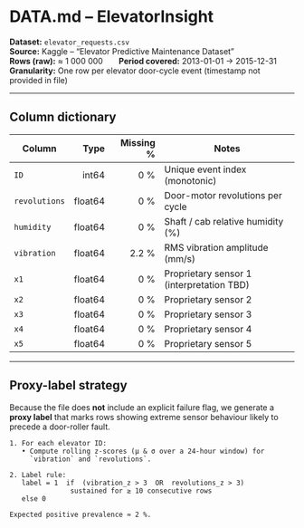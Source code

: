 # DATA.md – ElevatorInsight

**Dataset:** `elevator_requests.csv`  
**Source:** Kaggle – “Elevator Predictive Maintenance Dataset”  
**Rows (raw):** ≈ 1 000 000  **Period covered:** 2013-01-01 → 2015-12-31  
**Granularity:** One row per elevator door-cycle event (timestamp not provided in file)

---

## Column dictionary

| Column         | Type        | Missing % | Notes |
|----------------|------------:|----------:|-------|
| `ID`           | int64       | 0 % | Unique event index (monotonic) |
| `revolutions`  | float64     | 0 % | Door-motor revolutions per cycle |
| `humidity`     | float64     | 0 % | Shaft / cab relative humidity (%) |
| `vibration`    | float64     | 2.2 % | RMS vibration amplitude (mm/s) |
| `x1`           | float64     | 0 % | Proprietary sensor 1 (interpretation TBD) |
| `x2`           | float64     | 0 % | Proprietary sensor 2 |
| `x3`           | float64     | 0 % | Proprietary sensor 3 |
| `x4`           | float64     | 0 % | Proprietary sensor 4 |
| `x5`           | float64     | 0 % | Proprietary sensor 5 |

---

## Proxy-label strategy

Because the file does **not** include an explicit failure flag, we generate a **proxy label** that marks rows showing extreme sensor behaviour likely to precede a door-roller fault.

```text
1. For each elevator ID:
   • Compute rolling z-scores (μ & σ over a 24-hour window) for
     `vibration` and `revolutions`.

2. Label rule:
   label = 1  if  (vibration_z > 3  OR  revolutions_z > 3)
               sustained for ≥ 10 consecutive rows
   else 0

Expected positive prevalence ≈ 2 %.

